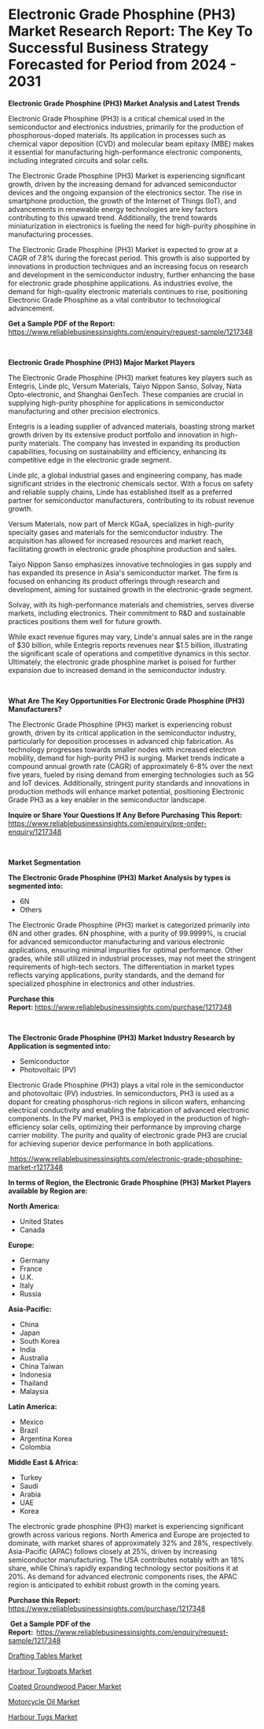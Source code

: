 <p><h1>Electronic Grade Phosphine (PH3) Market Research Report: The Key To Successful Business Strategy Forecasted for Period from 2024 - 2031</h1></p><p><strong>Electronic Grade Phosphine (PH3) Market Analysis and Latest Trends</strong></p>
<p><p>Electronic Grade Phosphine (PH3) is a critical chemical used in the semiconductor and electronics industries, primarily for the production of phosphorous-doped materials. Its application in processes such as chemical vapor deposition (CVD) and molecular beam epitaxy (MBE) makes it essential for manufacturing high-performance electronic components, including integrated circuits and solar cells.</p><p>The Electronic Grade Phosphine (PH3) Market is experiencing significant growth, driven by the increasing demand for advanced semiconductor devices and the ongoing expansion of the electronics sector. The rise in smartphone production, the growth of the Internet of Things (IoT), and advancements in renewable energy technologies are key factors contributing to this upward trend. Additionally, the trend towards miniaturization in electronics is fueling the need for high-purity phosphine in manufacturing processes.</p><p>The Electronic Grade Phosphine (PH3) Market is expected to grow at a CAGR of 7.8% during the forecast period. This growth is also supported by innovations in production techniques and an increasing focus on research and development in the semiconductor industry, further enhancing the base for electronic grade phosphine applications. As industries evolve, the demand for high-quality electronic materials continues to rise, positioning Electronic Grade Phosphine as a vital contributor to technological advancement.</p></p>
<p><strong>Get a Sample PDF of the Report:&nbsp;</strong> <a href="https://www.reliablebusinessinsights.com/enquiry/request-sample/1217348?utm_campaign=1091&utm_medium=2&utm_source=Github&utm_content=ia&utm_term=03102024&utm_id=electronic-grade-phosphine-ph3">https://www.reliablebusinessinsights.com/enquiry/request-sample/1217348</a></p>
<p>&nbsp;</p>
<p><strong>Electronic Grade Phosphine (PH3) Major Market Players</strong></p>
<p><p>The Electronic Grade Phosphine (PH3) market features key players such as Entegris, Linde plc, Versum Materials, Taiyo Nippon Sanso, Solvay, Nata Opto-electronic, and Shanghai GenTech. These companies are crucial in supplying high-purity phosphine for applications in semiconductor manufacturing and other precision electronics.</p><p>Entegris is a leading supplier of advanced materials, boasting strong market growth driven by its extensive product portfolio and innovation in high-purity materials. The company has invested in expanding its production capabilities, focusing on sustainability and efficiency, enhancing its competitive edge in the electronic grade segment.</p><p>Linde plc, a global industrial gases and engineering company, has made significant strides in the electronic chemicals sector. With a focus on safety and reliable supply chains, Linde has established itself as a preferred partner for semiconductor manufacturers, contributing to its robust revenue growth.</p><p>Versum Materials, now part of Merck KGaA, specializes in high-purity specialty gases and materials for the semiconductor industry. The acquisition has allowed for increased resources and market reach, facilitating growth in electronic grade phosphine production and sales.</p><p>Taiyo Nippon Sanso emphasizes innovative technologies in gas supply and has expanded its presence in Asia's semiconductor market. The firm is focused on enhancing its product offerings through research and development, aiming for sustained growth in the electronic-grade segment.</p><p>Solvay, with its high-performance materials and chemistries, serves diverse markets, including electronics. Their commitment to R&D and sustainable practices positions them well for future growth.</p><p>While exact revenue figures may vary, Linde's annual sales are in the range of $30 billion, while Entegris reports revenues near $1.5 billion, illustrating the significant scale of operations and competitive dynamics in this sector. Ultimately, the electronic grade phosphine market is poised for further expansion due to increased demand in the semiconductor industry.</p></p>
<p>&nbsp;</p>
<p><strong>What Are The Key Opportunities For Electronic Grade Phosphine (PH3) Manufacturers?</strong></p>
<p><p>The Electronic Grade Phosphine (PH3) market is experiencing robust growth, driven by its critical application in the semiconductor industry, particularly for deposition processes in advanced chip fabrication. As technology progresses towards smaller nodes with increased electron mobility, demand for high-purity PH3 is surging. Market trends indicate a compound annual growth rate (CAGR) of approximately 6-8% over the next five years, fueled by rising demand from emerging technologies such as 5G and IoT devices. Additionally, stringent purity standards and innovations in production methods will enhance market potential, positioning Electronic Grade PH3 as a key enabler in the semiconductor landscape.</p></p>
<p><strong>Inquire or Share Your Questions If Any Before Purchasing This Report:</strong> <a href="https://www.reliablebusinessinsights.com/enquiry/pre-order-enquiry/1217348?utm_campaign=1091&utm_medium=2&utm_source=Github&utm_content=ia&utm_term=03102024&utm_id=electronic-grade-phosphine-ph3">https://www.reliablebusinessinsights.com/enquiry/pre-order-enquiry/1217348</a></p>
<p>&nbsp;</p>
<p><strong>Market Segmentation</strong></p>
<p><strong>The Electronic Grade Phosphine (PH3) Market Analysis by types is segmented into:</strong></p>
<p><ul><li>6N</li><li>Others</li></ul></p>
<p><p>The Electronic Grade Phosphine (PH3) market is categorized primarily into 6N and other grades. 6N phosphine, with a purity of 99.9999%, is crucial for advanced semiconductor manufacturing and various electronic applications, ensuring minimal impurities for optimal performance. Other grades, while still utilized in industrial processes, may not meet the stringent requirements of high-tech sectors. The differentiation in market types reflects varying applications, purity standards, and the demand for specialized phosphine in electronics and other industries.</p></p>
<p><strong>Purchase this Report:&nbsp;</strong><a href="https://www.reliablebusinessinsights.com/purchase/1217348?utm_campaign=1091&utm_medium=2&utm_source=Github&utm_content=ia&utm_term=03102024&utm_id=electronic-grade-phosphine-ph3">https://www.reliablebusinessinsights.com/purchase/1217348</a></p>
<p>&nbsp;</p>
<p><strong>The Electronic Grade Phosphine (PH3) Market Industry Research by Application is segmented into:</strong></p>
<p><ul><li>Semiconductor</li><li>Photovoltaic (PV)</li></ul></p>
<p><p>Electronic Grade Phosphine (PH3) plays a vital role in the semiconductor and photovoltaic (PV) industries. In semiconductors, PH3 is used as a dopant for creating phosphorus-rich regions in silicon wafers, enhancing electrical conductivity and enabling the fabrication of advanced electronic components. In the PV market, PH3 is employed in the production of high-efficiency solar cells, optimizing their performance by improving charge carrier mobility. The purity and quality of electronic grade PH3 are crucial for achieving superior device performance in both applications.</p></p>
<p><a href="https://www.reliablebusinessinsights.com/electronic-grade-phosphine-market-r1217348?utm_campaign=1091&utm_medium=2&utm_source=Github&utm_content=ia&utm_term=03102024&utm_id=electronic-grade-phosphine-ph3">&nbsp;https://www.reliablebusinessinsights.com/electronic-grade-phosphine-market-r1217348</a></p>
<p><strong>In terms of Region, the Electronic Grade Phosphine (PH3) Market Players available by Region are:</strong></p>
<p>
    <p> <strong> North America: </strong>
        <ul>
            <li>United States</li>
            <li>Canada</li>
        </ul>
        </p> 
    <p> <strong> Europe: </strong>
        <ul>
            <li>Germany</li>
            <li>France</li>
            <li>U.K.</li>
            <li>Italy</li>
            <li>Russia</li>
        </ul>
        </p> 
    <p> <strong> Asia-Pacific: </strong>
        <ul>
            <li>China</li>
            <li>Japan</li>
            <li>South Korea</li>
            <li>India</li>
            <li>Australia</li>
            <li>China Taiwan</li>
            <li>Indonesia</li>
            <li>Thailand</li>
            <li>Malaysia</li>
        </ul>
        </p> 
    <p> <strong> Latin America: </strong>
        <ul>
            <li>Mexico</li>
            <li>Brazil</li>
            <li>Argentina Korea</li>
            <li>Colombia</li>
        </ul>
        </p> 
    <p> <strong> Middle East & Africa: </strong>
        <ul>
            <li>Turkey</li>
            <li>Saudi</li>
            <li>Arabia</li>
            <li>UAE</li>
            <li>Korea</li>
        </ul>
    </p>
    </p>
<p><p>The electronic grade phosphine (PH3) market is experiencing significant growth across various regions. North America and Europe are projected to dominate, with market shares of approximately 32% and 28%, respectively. Asia-Pacific (APAC) follows closely at 25%, driven by increasing semiconductor manufacturing. The USA contributes notably with an 18% share, while China’s rapidly expanding technology sector positions it at 20%. As demand for advanced electronic components rises, the APAC region is anticipated to exhibit robust growth in the coming years.</p></p>
<p><strong>Purchase this Report: </strong><a href="https://www.reliablebusinessinsights.com/purchase/1217348?utm_campaign=1091&utm_medium=2&utm_source=Github&utm_content=ia&utm_term=03102024&utm_id=electronic-grade-phosphine-ph3">https://www.reliablebusinessinsights.com/purchase/1217348</a></p>
<p>&nbsp;<strong>Get a Sample PDF of the Report:&nbsp;&nbsp;</strong><a href="https://www.reliablebusinessinsights.com/enquiry/request-sample/1217348?utm_campaign=1091&utm_medium=2&utm_source=Github&utm_content=ia&utm_term=03102024&utm_id=electronic-grade-phosphine-ph3">https://www.reliablebusinessinsights.com/enquiry/request-sample/1217348</a></p>
<p><strong></strong></p>
<p><p><a href="https://www.linkedin.com/pulse/drafting-tables-industry-sector-market-dynamics-future-scenarios-dkz7c?utm_campaign=1091&utm_medium=2&utm_source=Github&utm_content=ia&utm_term=03102024&utm_id=electronic-grade-phosphine-ph3">Drafting Tables Market</a></p><p><a href="https://github.com/GenaGaines34/Market-Research-Report-List-1/blob/main/harbour-tugboats-market.md?utm_campaign=1091&utm_medium=2&utm_source=Github&utm_content=ia&utm_term=03102024&utm_id=electronic-grade-phosphine-ph3">Harbour Tugboats Market</a></p><p><a href="https://www.linkedin.com/pulse/coated-groundwood-paper-market-drivers-challenges-forecast-3okpc?utm_campaign=1091&utm_medium=2&utm_source=Github&utm_content=ia&utm_term=03102024&utm_id=electronic-grade-phosphine-ph3">Coated Groundwood Paper Market</a></p><p><a href="https://www.linkedin.com/pulse/motorcycle-oil-market-global-insights-sales-trends-2024-ofsoc?utm_campaign=1091&utm_medium=2&utm_source=Github&utm_content=ia&utm_term=03102024&utm_id=electronic-grade-phosphine-ph3">Motorcycle Oil Market</a></p><p><a href="https://github.com/KimNDobson/Market-Research-Report-List-1/blob/main/harbour-tugs-market.md?utm_campaign=1091&utm_medium=2&utm_source=Github&utm_content=ia&utm_term=03102024&utm_id=electronic-grade-phosphine-ph3">Harbour Tugs Market</a></p></p>
